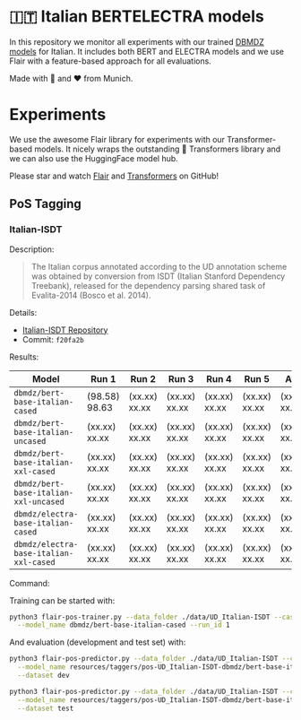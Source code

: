 # 🇮🇹 Italian BERTELECTRA models

In this repository we monitor all experiments with our trained [DBMDZ models](https://github.com/dbmdz/berts)
for Italian. It includes both BERT and ELECTRA models and we use Flair with a feature-based approach
for all evaluations.

Made with 🤗 and ❤️ from Munich.

# Experiments

We use the awesome Flair library for experiments with our Transformer-based models.
It nicely wraps the outstanding 🤗 Transformers library and we can also use the
HuggingFace model hub.

Please star and watch [Flair](https://github.com/flairNLP/flair) and [Transformers](https://github.com/huggingface/transformers)
on GitHub!

## PoS Tagging

### Italian-ISDT

Description:

> The Italian corpus annotated according to the UD annotation scheme was obtained by conversion
> from ISDT (Italian Stanford Dependency Treebank), released for the dependency parsing shared
> task of Evalita-2014 (Bosco et al. 2014).

Details:

* [Italian-ISDT Repository](https://github.com/UniversalDependencies/UD_Italian-ISDT)
* Commit: `f20fa2b`

Results:

| Model                                  | Run 1         | Run 2         | Run 3         | Run 4         | Run 5         | Avg.
| -------------------------------------- | ------------- | ------------- | ------------- | ------------- | ------------- | ------------- |
| `dbmdz/bert-base-italian-cased`        | (98.58) 98.63 | (xx.xx) xx.xx | (xx.xx) xx.xx | (xx.xx) xx.xx | (xx.xx) xx.xx | (xx.xx) xx.xx |
| `dbmdz/bert-base-italian-uncased`      | (xx.xx) xx.xx | (xx.xx) xx.xx | (xx.xx) xx.xx | (xx.xx) xx.xx | (xx.xx) xx.xx | (xx.xx) xx.xx |
| `dbmdz/bert-base-italian-xxl-cased`    | (xx.xx) xx.xx | (xx.xx) xx.xx | (xx.xx) xx.xx | (xx.xx) xx.xx | (xx.xx) xx.xx | (xx.xx) xx.xx |
| `dbmdz/bert-base-italian-xxl-uncased`  | (xx.xx) xx.xx | (xx.xx) xx.xx | (xx.xx) xx.xx | (xx.xx) xx.xx | (xx.xx) xx.xx | (xx.xx) xx.xx |
| `dbmdz/electra-base-italian-cased`     | (xx.xx) xx.xx | (xx.xx) xx.xx | (xx.xx) xx.xx | (xx.xx) xx.xx | (xx.xx) xx.xx | (xx.xx) xx.xx |
| `dbmdz/electra-base-italian-xxl-cased` | (xx.xx) xx.xx | (xx.xx) xx.xx | (xx.xx) xx.xx | (xx.xx) xx.xx | (xx.xx) xx.xx | (xx.xx) xx.xx |

Command:

Training can be started with:

```bash
python3 flair-pos-trainer.py --data_folder ./data/UD_Italian-ISDT --case cased\
  --model_name dbmdz/bert-base-italian-cased --run_id 1
```

And evaluation (development and test set) with:

```bash
python3 flair-pos-predictor.py --data_folder ./data/UD_Italian-ISDT --case cased\
  --model_name resources/taggers/pos-UD_Italian-ISDT-dbmdz/bert-base-italian-cased-1/best-model.pt\
  --dataset dev

python3 flair-pos-predictor.py --data_folder ./data/UD_Italian-ISDT --case cased\
  --model_name resources/taggers/pos-UD_Italian-ISDT-dbmdz/bert-base-italian-cased-1/best-model.pt\
  --dataset test
```
